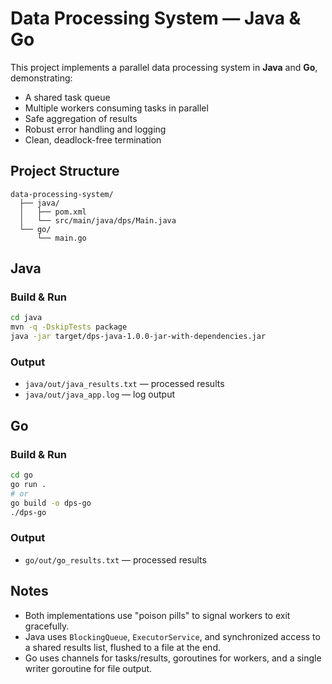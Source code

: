 # Data Processing System — Java & Go

This project implements a parallel data processing system in **Java** and **Go**, demonstrating:
- A shared task queue
- Multiple workers consuming tasks in parallel
- Safe aggregation of results
- Robust error handling and logging
- Clean, deadlock-free termination

## Project Structure
```
data-processing-system/
  ├── java/
  │   ├── pom.xml
  │   └── src/main/java/dps/Main.java
  └── go/
      └── main.go
```

## Java
### Build & Run
```bash
cd java
mvn -q -DskipTests package
java -jar target/dps-java-1.0.0-jar-with-dependencies.jar
```

### Output
- `java/out/java_results.txt` — processed results
- `java/out/java_app.log` — log output

## Go
### Build & Run
```bash
cd go
go run .
# or
go build -o dps-go
./dps-go
```

### Output
- `go/out/go_results.txt` — processed results

## Notes
- Both implementations use "poison pills" to signal workers to exit gracefully.
- Java uses `BlockingQueue`, `ExecutorService`, and synchronized access to a shared results list, flushed to a file at the end.
- Go uses channels for tasks/results, goroutines for workers, and a single writer goroutine for file output.
